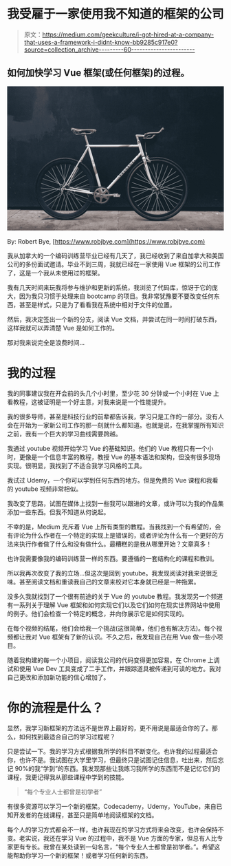 # 我受雇于一家使用我不知道的框架的公司

> 原文：<https://medium.com/geekculture/i-got-hired-at-a-company-that-uses-a-framework-i-didnt-know-bb9285c917e0?source=collection_archive---------60----------------------->

## 如何加快学习 Vue 框架(或任何框架)的过程。

![](img/ca5a11d3f091bafdfe5ee89dc07baf34.png)

By: Robert Bye, [https://www.robjbye.com](https://www.robjbye.com)

我从加拿大的一个编码训练营毕业已经有几天了，我已经收到了来自加拿大和美国公司的多份面试邀请。毕业不到三周，我就已经在一家使用 Vue 框架的公司工作了，这是一个我从未使用过的框架。

我有几天时间来玩我将参与维护和更新的系统，我浏览了代码库，惊讶于它的庞大，因为我只习惯于处理来自 bootcamp 的项目。我非常犹豫要不要改变任何东西，甚至是样式，只是为了看看我在系统中相对于文件的位置。

然后，我决定签出一个新的分支，阅读 Vue 文档，并尝试在同一时间打破东西，这样我就可以弄清楚 Vue 是如何工作的。

那对我来说完全是浪费时间…

# 我的过程

我的同事建议我在开会前的头几个小时里，至少花 30 分钟或一个小时在 Vue 上看教程，这被证明是一个好主意，对我来说是一个性能提升。

我的很多导师，甚至是科技行业的前辈都告诉我，学习只是工作的一部分。没有人会在开始为一家新公司工作的那一刻就什么都知道。也就是说，在我掌握所有知识之前，我有一个巨大的学习曲线需要跨越。

我通过 youtube 视频开始学习 Vue 的基础知识。他们的 Vue 教程只有一个小时，更像是一个信息丰富的教程，教授 Vue 的基本语法和架构，但没有很多现场实现。很明显，我找到了不适合我学习风格的工具。

我试过 Udemy，一个你可以学到任何东西的地方。但是免费的 Vue 课程和我看的 youtube 视频非常相似。

我改变了思路，试图在媒体上找到一些我可以跟进的文章，或许可以为我的作品集添加一些东西。但我不知道从何说起。

不幸的是，Medium 充斥着 Vue 上所有类型的教程。当我找到一个有希望的，会有评论为什么作者在一个特定的实现上是错误的，或者评论为什么有一个更好的方法来执行作者做了什么和没有做什么。最糟糕的是我从哪里开始？文章真多！

也许我需要像我的编码训练营一样的东西。要遵循的一套结构化的课程和教训。

所以我再次改变了我的立场…但这次是回到 youtube。我发现阅读对我来说很乏味。甚至阅读文档和重读我自己的文章来校对它本身就已经是一种拖累。

没多久我就找到了一个很有前途的关于 Vue 的 youtube 教程。我发现另一个频道有一系列关于理解 Vue 框架和如何实现它们以及它们如何在现实世界网站中使用的例子。他们会检查一个特定的概念，并向你展示它是如何实现的。

在每个视频的结尾，他们会给我一个挑战(这很简单，他们也有解决方法)。每个视频都让我对 Vue 框架有了新的认识。不久之后，我发现自己在用 Vue 做一些小项目。

随着我构建的每一个小项目，阅读我公司的代码变得更加容易。在 Chrome 上调试和使用 Vue Dev 工具变成了二手工作，并跟踪道具被传递到可读的地方。我对自己更改和添加新功能的信心增加了。

# 你的流程是什么？

显然，我学习新框架的方法远不是世界上最好的，更不用说是最适合你的了。那么，如何找到最适合自己的学习过程呢？

只是尝试一下。我的学习方式根据我所学的科目不断变化。也许我的过程最适合你，也许不是。我试图在大学里学习，但最终只是试图记住信息，吐出来，然后忘记 90%的我“学到”的东西。我发现那些让我练习我所学的东西而不是记忆它们的课程，我更记得我从那些课程中学到的技能。

> “每个专业人士都曾是初学者”

有很多资源可以学习一个新的框架。Codecademy，Udemy，YouTube，来自已知开发者的在线课程，甚至只是简单地阅读框架的文档。

每个人的学习方式都会不一样，也许我现在的学习方式将来会改变，也许会保持不变。老实说，我还在学习 Vue 的过程中，我不是 Vue 方面的专家，但总有人比专家更有专长。我曾在某处读到一句名言，“每个专业人士都曾是初学者。”。希望这能帮助你学习一个新的框架！或者学习任何新的东西。